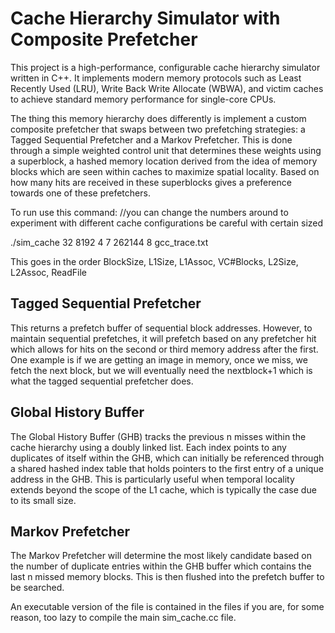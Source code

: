 # Cache Hierarchy Simulator with Composite Prefetcher

This project is a high-performance, configurable cache hierarchy simulator written in C++. It implements modern memory protocols such as Least Recently Used (LRU), Write Back Write Allocate (WBWA), and victim caches to achieve standard memory performance for single-core CPUs. 

The thing this memory hierarchy does differently is implement a custom composite prefetcher that swaps between two prefetching strategies: a Tagged Sequential Prefetcher and a Markov Prefetcher. This is done through a simple weighted control unit that determines these weights using a superblock, a hashed memory location derived from the idea of memory blocks which are seen within caches to maximize spatial locality. Based on how many hits are received in these superblocks gives a preference towards one of these prefetchers.


To run use this command: //you can change the numbers around to experiment with different cache configurations be careful with certain sized


./sim_cache 32 8192 4 7 262144 8 gcc_trace.txt 

This goes in the order BlockSize, L1Size, L1Assoc, VC#Blocks, L2Size, L2Assoc, ReadFile

## Tagged Sequential Prefetcher

This returns a prefetch buffer of sequential block addresses. However, to maintain sequential prefetches, it will prefetch based on any prefetcher hit which allows for hits on the second or third memory address after the first. One example is if we are getting an image in memory, once we miss, we fetch the next block, but we will eventually need the nextblock+1 which is what the tagged sequential prefetcher does.

## Global History Buffer

The Global History Buffer (GHB) tracks the previous n misses within the cache hierarchy using a doubly linked list. Each index points to any duplicates of itself within the GHB, which can initially be referenced through a shared hashed index table that holds pointers to the first entry of a unique address in the GHB. This is particularly useful when temporal locality extends beyond the scope of the L1 cache, which is typically the case due to its small size.

## Markov Prefetcher

The Markov Prefetcher will determine the most likely candidate based on the number of duplicate entries within the GHB buffer which contains the last n missed memory blocks. This is then flushed into the prefetch buffer to be searched.



An executable version of the file is contained in the files if you are, for some reason, too lazy to compile the main sim_cache.cc file.

